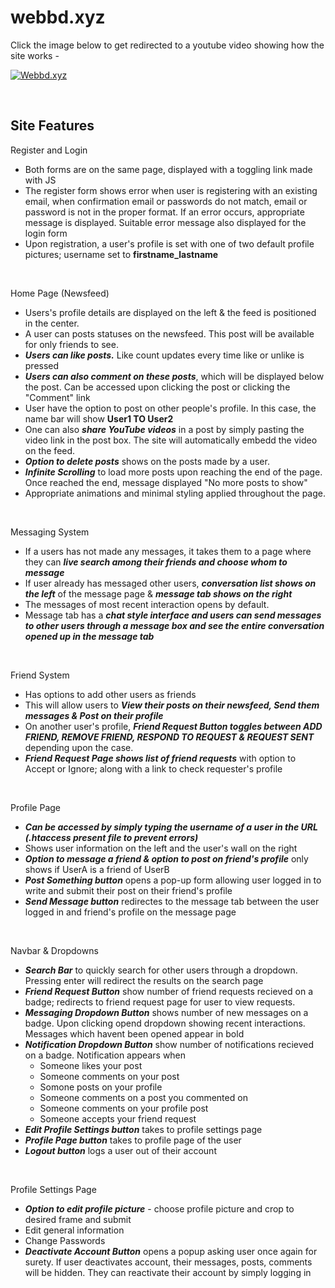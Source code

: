 # webbd.xyz

Click the image below to get redirected to a youtube video showing how the site works - 

[![Webbd.xyz](http://img.youtube.com/vi/SGkeAWxiRp4/0.jpg )](http://www.youtube.com/watch?v=SGkeAWxiRp4 "Webbd.xyz")

<br>

## Site Features

Register and Login
  - Both forms are on the same page, displayed with a toggling link made with JS
  - The register form shows error when user is registering with an existing email, when confirmation email or passwords do not match, email or password is not in the proper format. If an error occurs, appropriate message is displayed. Suitable error message also displayed for the login form
  - Upon registration, a user's profile is set with one of two default profile pictures; username set to **firstname_lastname**
  
  <br>
  
Home Page (Newsfeed)
  - Users's profile details are displayed on the left & the feed is positioned in the center.
  - A user can posts statuses on the newsfeed. This post will be available for only friends to see.
  - ***Users can like posts.*** Like count updates every time like or unlike is pressed
  - ***Users can also comment on these posts***, which will be displayed below the post. Can be accessed upon clicking the post or clicking the "Comment" link
  - User have the option to post on other people's profile. In this case, the name bar will show **User1 TO User2** 
  - One can also ***share YouTube videos*** in a post by simply pasting the video link in the post box. The site will automatically embedd the video on the feed.
  - ***Option to delete posts*** shows on the posts made by a user.
  - ***Infinite Scrolling*** to load more posts upon reaching the end of the page. Once reached the end, message displayed "No more posts to show"
  - Appropriate animations and minimal styling applied throughout the page.
  
  <br>
    
Messaging System
  - If a users has not made any messages, it takes them to a page where they can ***live search among their friends and choose whom to message***
  - If user already has messaged other users, ***conversation list shows on the left*** of the message page & ***message tab shows on the right***
  - The messages of most recent interaction opens by default.
  - Message tab has a ***chat style interface and users can send messages to other users through a message box and see the entire conversation opened up in the message tab***
  
  <br>
    
 Friend System
  - Has options to add other users as friends
  - This will allow users to ***View their posts on their newsfeed, Send them messages & Post on their profile***
  - On another user's profile, ***Friend Request Button toggles between ADD FRIEND, REMOVE FRIEND, RESPOND TO REQUEST & REQUEST SENT*** depending upon the case.
  - ***Friend Request Page shows list of friend requests*** with option to Accept or Ignore; along with a link to check requester's profile
  
  <br>
  
 Profile Page
  - ***Can be accessed by simply typing the username of a user in the URL (.htaccess present file to prevent errors)***
  - Shows user information on the left and the user's wall on the right
  - ***Option to message a friend & option to post on friend's profile*** only shows if UserA is a friend of UserB
  - ***Post Something button*** opens a pop-up form allowing user logged in to write and submit their post on their friend's profile
  - ***Send Message button*** redirectes to the message tab between the user logged in and friend's profile on the message page
  
  <br>
  
Navbar & Dropdowns
  - ***Search Bar*** to quickly search for other users through a dropdown. Pressing enter will redirect the results on the search page
  - ***Friend Request Button*** show number of friend requests recieved on a badge; redirects to friend request page for user to view requests.
  - ***Messaging Dropdown Button*** shows number of new messages on a badge. Upon clicking opend dropdown showing recent interactions. Messages which havent been opened appear in bold
  - ***Notification Dropdown Button*** show number of notifications recieved on a badge. Notification appears when
    - Someone likes your post
    - Someone comments on your post
    - Somone posts on your profile
    - Someone comments on a post you commented on
    - Someone comments on your profile post
    - Someone accepts your friend request
  - ***Edit Profile Settings button*** takes to profile settings page
  - ***Profile Page button*** takes to profile page of the user
  - ***Logout button*** logs a user out of their account
  
  <br>
    
Profile Settings Page
  - ***Option to edit profile picture*** - choose profile picture and crop to desired frame and submit
  - Edit general information
  - Change Passwords
  - ***Deactivate Account Button*** opens a popup asking user once again for surety. If user deactivates account, their messages, posts, comments will be hidden. They can reactivate their account by simply logging in
  
  

